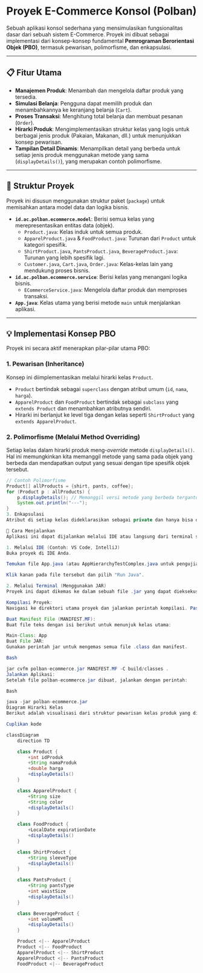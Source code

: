 # Proyek E-Commerce Konsol (Polban)

Sebuah aplikasi konsol sederhana yang mensimulasikan fungsionalitas dasar dari sebuah sistem E-Commerce. Proyek ini dibuat sebagai implementasi dari konsep-konsep fundamental **Pemrograman Berorientasi Objek (PBO)**, termasuk pewarisan, polimorfisme, dan enkapsulasi.

---

## 📋 Fitur Utama

-   **Manajemen Produk**: Menambah dan mengelola daftar produk yang tersedia.
-   **Simulasi Belanja**: Pengguna dapat memilih produk dan menambahkannya ke keranjang belanja (`Cart`).
-   **Proses Transaksi**: Menghitung total belanja dan membuat pesanan (`Order`).
-   **Hirarki Produk**: Mengimplementasikan struktur kelas yang logis untuk berbagai jenis produk (Pakaian, Makanan, dll.) untuk menunjukkan konsep pewarisan.
-   **Tampilan Detail Dinamis**: Menampilkan detail yang berbeda untuk setiap jenis produk menggunakan metode yang sama (`displayDetails()`), yang merupakan contoh polimorfisme.

---

## 📂 Struktur Proyek

Proyek ini disusun menggunakan struktur paket (`package`) untuk memisahkan antara model data dan logika bisnis.

-   **`id.ac.polban.ecommerce.model`**: Berisi semua kelas yang merepresentasikan entitas data (objek).
    -   `Product.java`: Kelas induk untuk semua produk.
    -   `ApparelProduct.java` & `FoodProduct.java`: Turunan dari `Product` untuk kategori spesifik.
    -   `ShirtProduct.java`, `PantsProduct.java`, `BeverageProduct.java`: Turunan yang lebih spesifik lagi.
    -   `Customer.java`, `Cart.java`, `Order.java`: Kelas-kelas lain yang mendukung proses bisnis.
-   **`id.ac.polban.ecommerce.service`**: Berisi kelas yang menangani logika bisnis.
    -   `ECommerceService.java`: Mengelola daftar produk dan memproses transaksi.
-   **`App.java`**: Kelas utama yang berisi metode `main` untuk menjalankan aplikasi.

---

## 💡 Implementasi Konsep PBO

Proyek ini secara aktif menerapkan pilar-pilar utama PBO:

### 1. Pewarisan (Inheritance)

Konsep ini diimplementasikan melalui hirarki kelas `Product`.
-   `Product` bertindak sebagai `superclass` dengan atribut umum (`id`, `nama`, `harga`).
-   `ApparelProduct` dan `FoodProduct` bertindak sebagai `subclass` yang `extends Product` dan menambahkan atributnya sendiri.
-   Hirarki ini berlanjut ke level tiga dengan kelas seperti `ShirtProduct` yang `extends ApparelProduct`.

### 2. Polimorfisme (Melalui Method Overriding)

Setiap kelas dalam hirarki produk meng-*override* metode `displayDetails()`. Hal ini memungkinkan kita memanggil metode yang sama pada objek yang berbeda dan mendapatkan output yang sesuai dengan tipe spesifik objek tersebut.

```java
// Contoh Polimorfisme
Product[] allProducts = {shirt, pants, coffee};
for (Product p : allProducts) {
    p.displayDetails(); // Memanggil versi metode yang berbeda tergantung objeknya
    System.out.println("---");
}
3. Enkapsulasi
Atribut di setiap kelas dideklarasikan sebagai private dan hanya bisa diakses melalui metode publik (getter dan setter). Ini memastikan integritas data dan menyembunyikan detail implementasi internal dari dunia luar.

🚀 Cara Menjalankan
Aplikasi ini dapat dijalankan melalui IDE atau langsung dari terminal setelah dikemas menjadi file JAR.

1. Melalui IDE (Contoh: VS Code, IntelliJ)
Buka proyek di IDE Anda.

Temukan file App.java (atau AppHierarchyTestComplex.java untuk pengujian hirarki).

Klik kanan pada file tersebut dan pilih "Run Java".

2. Melalui Terminal (Menggunakan JAR)
Proyek ini dapat dikemas ke dalam sebuah file .jar yang dapat dieksekusi.

Kompilasi Proyek:
Navigasi ke direktori utama proyek dan jalankan perintah kompilasi. Pastikan untuk menyertakan semua file .java.

Buat Manifest File (MANIFEST.MF):
Buat file teks dengan isi berikut untuk menunjuk kelas utama:

Main-Class: App
Buat File JAR:
Gunakan perintah jar untuk mengemas semua file .class dan manifest.

Bash

jar cvfm polban-ecommerce.jar MANIFEST.MF -C build/classes .
Jalankan Aplikasi:
Setelah file polban-ecommerce.jar dibuat, jalankan dengan perintah:

Bash

java -jar polban-ecommerce.jar
Diagram Hirarki Kelas
Berikut adalah visualisasi dari struktur pewarisan kelas produk yang diimplementasikan.

Cuplikan kode

classDiagram
    direction TD

    class Product {
        +int idProduk
        +String namaProduk
        +double harga
        +displayDetails()
    }

    class ApparelProduct {
        +String size
        +String color
        +displayDetails()
    }

    class FoodProduct {
        +LocalDate expirationDate
        +displayDetails()
    }

    class ShirtProduct {
        +String sleeveType
        +displayDetails()
    }

    class PantsProduct {
        +String pantsType
        +int waistSize
        +displayDetails()
    }

    class BeverageProduct {
        +int volumeMl
        +displayDetails()
    }

    Product <|-- ApparelProduct
    Product <|-- FoodProduct
    ApparelProduct <|-- ShirtProduct
    ApparelProduct <|-- PantsProduct
    FoodProduct <|-- BeverageProduct
